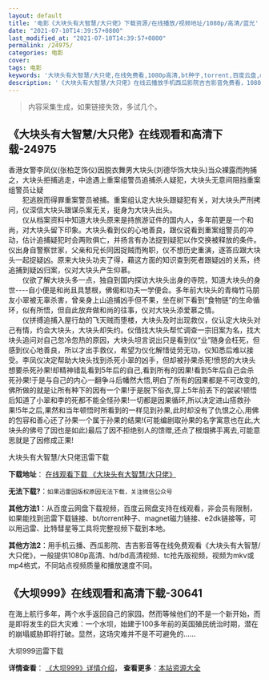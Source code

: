 ```yaml
---
layout: default
title: '电影《大块头有大智慧/大只佬》下载资源/在线播放/视频地址/1080p/高清/蓝光'
date: "2021-07-10T14:39:57+0800"
last_modified_at: "2021-07-10T14:39:57+0800"
permalink: /24975/
categories: 电影
cover:
tags: 电影
keywords: '大块头有大智慧/大只佬,在线免费看,1080p高清,bt种子,torrent,百度云盘,magnet,磁力链,迅雷下载资源'
description: '《大块头有大智慧/大只佬》在线云播放手机西瓜影院吉吉影音免费看，1080p高清bd/hd未删减完整版和tc抢先枪版，mkv/mp4格式，附带bt/torrent种子、magnet/磁力链、百度云盘、网盘资源迅雷下载链接'
---
```


>内容采集生成，如果链接失效，多试几个。


## 《大块头有大智慧/大只佬》在线观看和高清下载-24975

香港女警李凤仪(张柏芝饰仪)因脱衣舞男大块头(刘德华饰大块头)当众裸露而拘捕之，大块头拒捕逃走，中途遇上重案组警员追捕杀人疑犯，大块头无意间阻挡重案组警员让疑<br />　　犯逃脱而得罪重案警员被捕。重案组认定大块头跟疑犯有关，对大块头严刑拷问，仪深信大块头跟谋杀案无关，挺身为大块头出头。<br />　　仪从档案资料中知道大块头原来是持旅游证件的国内人，多年前更是一个和尚，对大块头留下印象。大块头看到仪的心地善良，跟仪说看到重案组警员的冲动，估计追捕疑犯时会两败俱亡，并扬言有办法捉到疑犯以作交换被释放的条件。仪出身自警察世家，父亲和兄长同因捉贼而殉职，仪不想历史重演，逐答应跟大块头一起捉疑凶。原来大块头功夫了得，藉这方面的知识查到死者跟疑凶的关系，终追捕到疑凶归案，仪对大块头产生仰慕。<br />　　仪欲了解大块头多一点，独自到国内探访大块头出身的寺院，知道大块头的身世----自小便是和尚且具慧根，佛偈和功夫一学便会。多年前大块头的青梅竹马朋友小翠被无辜杀害，曾亲身上山追捕凶手但不果，坐在树下看到&ldquo;食物链&rdquo;的生命循环，似有所悟，但自此放弃做和尚的往事，仪对大块头添爱慕之情。<br />　　仪拼搏追捕入屋行劫的飞天贼而堕楼，大块头及时出现救仪，仪认定大块头对己有情，约会大块头，大块头却失约。仪借找大块头帮忙调查一宗旧案为名，找大块头追问对自己忽冷忽热的原因，大块头坦言说出只是看到仪&ldquo;业&rdquo;随身会枉死，但感到仪心地善良，所以才出手救仪，希望为仪化解惜徒劳无功，仪知悉后难以接受。李凤仪决定帮助大块头找到杀死小翠的凶手，但却被孙果杀死!愤怒的大块头想要杀死孙果!却精神错乱看到5年后的自己,看到所有的因果!看到5年后自己会杀死孙果!于是与自己的内心一翻争斗后幡然大悟,明白了所有的因果都是不可改变的,佛所做的就是让所有种下的因有一个果!于是脱下俗衣,穿上5年前丢下的袈裟!顿悟后知道了小翠和李的死都不能全怪孙果!一切都是因果循环,所以决定进山搭救孙果!5年之后,果然和当年顿悟时所看到的一样见到孙果,此时却没有了仇恨之心,用佛的包容和善心还了孙果一个属于孙果的结果!(可能编剧取孙果的名字寓意也在此,大块头的佛号了因也是如此)最后了因不拒绝别人的馈赠,还点了根烟拂手离去,可能意思就是了因修成正果!


大块头有大智慧/大只佬迅雷下载

**下载地址**： [在线观看下载 《大块头有大智慧/大只佬》](https://www.993dy.com//vod-detail-id-23189.html) 


**无法下载?**：`如果迅雷因版权原因无法下载，关注微信公众号 `

**其他方法1**：从百度云网盘下载视频，百度云网盘支持在线观看，非会员有限制，如果能找到迅雷下载链接、bt/torrent种子、magnet磁力链接、e2dk链接等，可以用迅雷、比特彗星等工具将完整视频下载到本地。

**其他方法2**：用手机云播、西瓜影院、吉吉影音等在线免费观看《大块头有大智慧/大只佬》，一般提供1080p高清、hd/bd高清视频、tc抢先版视频，视频为mkv或mp4格式，不同站点视频质量和播放速度不同。


## 《大坝999》在线观看和高清下载-30641

在海上航行多年，两个水手返回自己的家园。然而等候他们的不是一个新开始，而是即将发生的巨大灾难：一个水坝，始建于100多年前的英国殖民统治时期，潜在的崩塌威胁即将打破。显然，这场灾难并不是不可避免的......


大坝999迅雷下载

**详情查看**： [《大坝999》详情介绍](/movie/30641/)， **查看更多**：[本站资源大全](/movie/t/all/)

